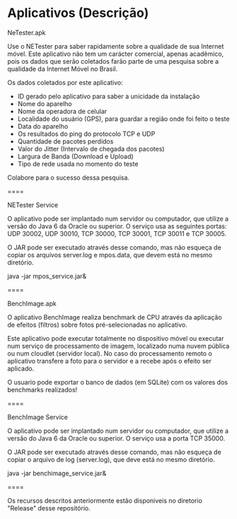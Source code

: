Aplicativos (Descrição)
====

NeTester.apk

Use o NETester para saber rapidamente sobre a qualidade de sua Internet móvel.
Este aplicativo não tem um carácter comercial, apenas acadêmico, pois os dados que serão coletados farão parte de uma pesquisa sobre a qualidade da Internet Móvel no Brasil.

Os dados coletados por este aplicativo:
- ID gerado pelo aplicativo para saber a unicidade da instalação
- Nome do aparelho
- Nome da operadora de celular
- Localidade do usuário (GPS), para guardar a região onde foi feito o teste
- Data do aparelho
- Os resultados do ping do protocolo TCP e UDP
- Quantidade de pacotes perdidos
- Valor do Jitter (Intervalo de chegada dos pacotes)
- Largura de Banda (Download e Upload)
- Tipo de rede usada no momento do teste

Colabore para o sucesso dessa pesquisa.

====

NETester Service

O aplicativo pode ser implantado num servidor ou computador, que utilize a versão do Java 6 da Oracle ou superior. O serviço usa as seguintes portas: UDP 30002, UDP 30010, TCP 30000, TCP 30001, TCP 30011 e TCP 30005.

O JAR pode ser executado através desse comando, mas não esqueça de copiar os arquivos server.log e mpos.data, que devem está no mesmo diretório.

java -jar mpos_service.jar&

====

BenchImage.apk

O aplicativo BenchImage realiza benchmark de CPU através da aplicação de efeitos (filtros) sobre fotos pré-selecionadas no aplicativo. 

Este aplicativo pode executar totalmente no dispositivo móvel ou executar num serviço de processamento de imagem, localizado numa nuvem pública ou num cloudlet (servidor local). No caso do processamento remoto o aplicativo transfere a foto para o servidor e a recebe após o efeito ser aplicado.

O usuario pode exportar o banco de dados (em SQLite) com os valores dos benchmarks realizados!

====

BenchImage Service

O aplicativo pode ser implantado num servidor ou computador, que utilize a versão do Java 6 da Oracle ou superior. O serviço usa a porta TCP 35000.

O JAR pode ser executado através desse comando, mas não esqueça de copiar o arquivo de log (server.log), que deve está no mesmo diretório.

java -jar benchimage_service.jar&

====

Os recursos descritos anteriormente estão disponiveis no diretorio "Release" desse repositório.


